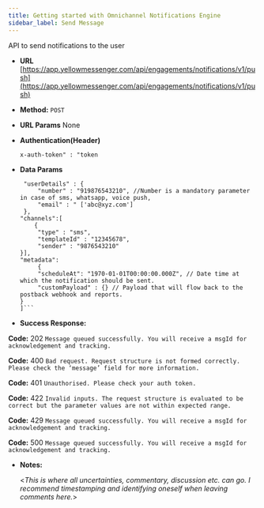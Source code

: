 ```yaml
---
title: Getting started with Omnichannel Notifications Engine
sidebar_label: Send Message
---
```



API to send notifications to the user

- **URL** [https://app.yellowmessenger.com/api/engagements/notifications/v1/push](https://app.yellowmessenger.com/api/engagements/notifications/v1/push)

- **Method:** `POST`

- **URL Params** None

- **Authentication(Header)**

   `x-auth-token" : "token`

- **Data Params**

   ```[
    "userDetails" : {
        "number" : "919876543210", //Number is a mandatory parameter in case of sms, whatsapp, voice push, 
        "email" : " ['abc@xyz.com']
    },
   "channels":[
       {
        "type" : "sms",
        "templateId" : "12345678",
        "sender" : "9876543210"
   }],
   "metadata":
        {
        "scheduleAt": "1970-01-01T00:00:00.000Z", // Date time at which the notification should be sent.
        "customPayload" : {} // Payload that will flow back to the postback webhook and reports.
   }
   ]```

- **Success Response:**

**Code:** 202 `Message queued successfully. You will receive a msgId for acknowledgement and tracking.`

**Code:** 400 `Bad request. Request structure is not formed correctly. Please check the ‘message’ field for more information.`

**Code:** 401 `Unauthorised. Please check your auth token.`

**Code:** 422 `Invalid inputs. The request structure is evaluated to be correct but the parameter values are not within expected range.`

**Code:** 429 `Message queued successfully. You will receive a msgId for acknowledgement and tracking.`

**Code:** 500 `Message queued successfully. You will receive a msgId for acknowledgement and tracking.`


- **Notes:**

   <*This is where all uncertainties, commentary, discussion etc. can go. I recommend timestamping and identifying oneself when leaving comments here.*>

